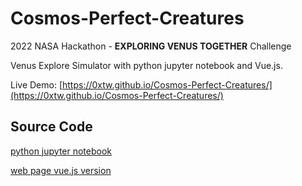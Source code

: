 # Cosmos-Perfect-Creatures

2022 NASA Hackathon - **EXPLORING VENUS TOGETHER** Challenge

Venus Explore Simulator with python jupyter notebook and Vue.js.

Live Demo: [https://0xtw.github.io/Cosmos-Perfect-Creatures/](https://0xtw.github.io/Cosmos-Perfect-Creatures/)

## Source Code

[python jupyter notebook](./Venus%20Explore%20Simulator.ipynb)

[web page vue.js version](./src/)